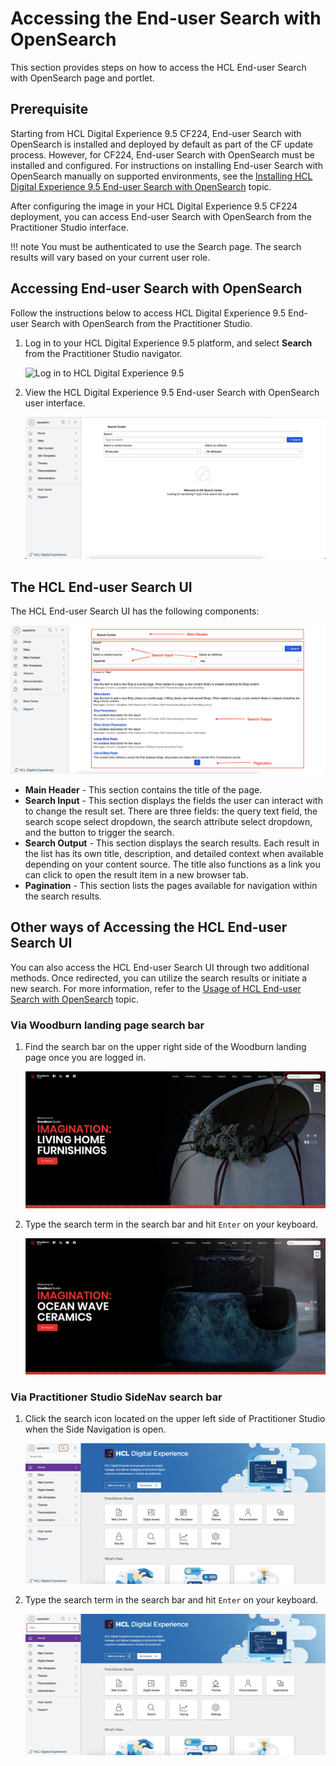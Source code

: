 # Accessing the End-user Search with OpenSearch

This section provides steps on how to access the HCL End-user Search with OpenSearch page and portlet.

## Prerequisite

Starting from HCL Digital Experience 9.5 CF224, End-user Search with OpenSearch is installed and deployed by default as part of the CF update process. However, for CF224, End-user Search with OpenSearch must be installed and configured. For instructions on installing End-user Search with OpenSearch manually on supported environments, see the [Installing HCL Digital Experience 9.5 End-user Search with OpenSearch](../installation/index.md) topic.

After configuring the image in your HCL Digital Experience 9.5 CF224 deployment, you can access End-user Search with OpenSearch from the Practitioner Studio interface.

!!! note
    You must be authenticated to use the Search page. The search results will vary based on your current user role.


## Accessing End-user Search with OpenSearch

Follow the instructions below to access HCL Digital Experience 9.5 End-user Search with OpenSearch from the Practitioner Studio.

1.  Log in to your HCL Digital Experience 9.5 platform, and select **Search** from the Practitioner Studio navigator.

    ![](../../../assets/HCL_DX_95_Practitioner_Studio_interface.png "Log in to HCL Digital Experience 9.5")

2.  View the HCL Digital Experience 9.5 End-user Search with OpenSearch user interface.

    ![](../../../assets/HCL_Search_Landing_Page.png "HCL Search Landing Page")

## The HCL End-user Search UI

The HCL End-user Search UI has the following components:

![](../../../assets/HCL_Search_General_Components.png)

-   **Main Header** - This section contains the title of the page.
-   **Search Input** - This section displays the fields the user can interact with to change the result set. There are three fields: the query text field, the search scope select dropdown, the search attribute select dropdown, and the button to trigger the search.
-   **Search Output** - This section displays the search results. Each result in the list has its own title, description, and detailed context when available depending on your content source. The title also functions as a link you can click to open the result item in a new browser tab.
-   **Pagination** - This section lists the pages available for navigation within the search results.

## Other ways of Accessing the HCL End-user Search UI

You can also access the HCL End-user Search UI through two additional methods. Once redirected, you can utilize the search results or initiate a new search. For more information, refer to the [Usage of HCL End-user Search with OpenSearch](../usage/index.md) topic.

### Via Woodburn landing page search bar

1. Find the search bar on the upper right side of the Woodburn landing page once you are logged in.

    ![](../../../assets/HCL_Search_Access_Page_Via_Woodburn_1.png)

2. Type the search term in the search bar and hit `Enter` on your keyboard.
    
    ![](../../../assets/HCL_Search_Access_Page_Via_Woodburn_2.png)

### Via Practitioner Studio SideNav search bar

1. Click the search icon located on the upper left side of Practitioner Studio when the Side Navigation is open.

    ![](../../../assets/HCL_Search_Access_Page_Via_PS_Sidenav_1.png)

2. Type the search term in the search bar and hit `Enter` on your keyboard.
    
    ![](../../../assets/HCL_Search_Access_Page_Via_PS_Sidenav_2.png)
